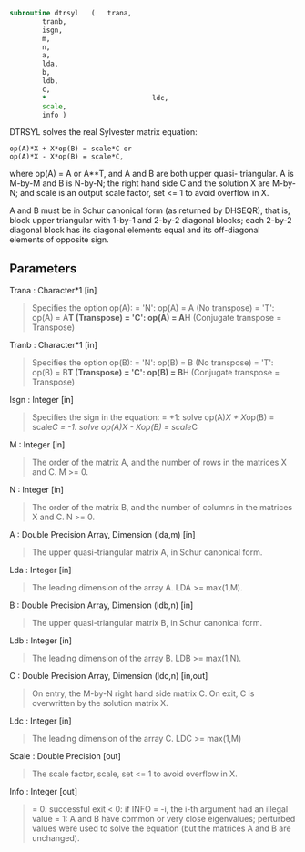 ```fortran
subroutine dtrsyl	(	trana,
		tranb,
		isgn,
		m,
		n,
		a,
		lda,
		b,
		ldb,
		c,
		*                          ldc,
		scale,
		info )
```

 DTRSYL solves the real Sylvester matrix equation:

    op(A)*X + X*op(B) = scale*C or
    op(A)*X - X*op(B) = scale*C,

 where op(A) = A or A**T, and  A and B are both upper quasi-
 triangular. A is M-by-M and B is N-by-N; the right hand side C and
 the solution X are M-by-N; and scale is an output scale factor, set
 <= 1 to avoid overflow in X.

 A and B must be in Schur canonical form (as returned by DHSEQR), that
 is, block upper triangular with 1-by-1 and 2-by-2 diagonal blocks;
 each 2-by-2 diagonal block has its diagonal elements equal and its
 off-diagonal elements of opposite sign.

## Parameters
Trana : Character*1 [in]
> Specifies the option op(A):
> = 'N': op(A) = A    (No transpose)
> = 'T': op(A) = A**T (Transpose)
> = 'C': op(A) = A**H (Conjugate transpose = Transpose)

Tranb : Character*1 [in]
> Specifies the option op(B):
> = 'N': op(B) = B    (No transpose)
> = 'T': op(B) = B**T (Transpose)
> = 'C': op(B) = B**H (Conjugate transpose = Transpose)

Isgn : Integer [in]
> Specifies the sign in the equation:
> = +1: solve op(A)*X + X*op(B) = scale*C
> = -1: solve op(A)*X - X*op(B) = scale*C

M : Integer [in]
> The order of the matrix A, and the number of rows in the
> matrices X and C. M >= 0.

N : Integer [in]
> The order of the matrix B, and the number of columns in the
> matrices X and C. N >= 0.

A : Double Precision Array, Dimension (lda,m) [in]
> The upper quasi-triangular matrix A, in Schur canonical form.

Lda : Integer [in]
> The leading dimension of the array A. LDA >= max(1,M).

B : Double Precision Array, Dimension (ldb,n) [in]
> The upper quasi-triangular matrix B, in Schur canonical form.

Ldb : Integer [in]
> The leading dimension of the array B. LDB >= max(1,N).

C : Double Precision Array, Dimension (ldc,n) [in,out]
> On entry, the M-by-N right hand side matrix C.
> On exit, C is overwritten by the solution matrix X.

Ldc : Integer [in]
> The leading dimension of the array C. LDC >= max(1,M)

Scale : Double Precision [out]
> The scale factor, scale, set <= 1 to avoid overflow in X.

Info : Integer [out]
> = 0: successful exit
> < 0: if INFO = -i, the i-th argument had an illegal value
> = 1: A and B have common or very close eigenvalues; perturbed
> values were used to solve the equation (but the matrices
> A and B are unchanged).

